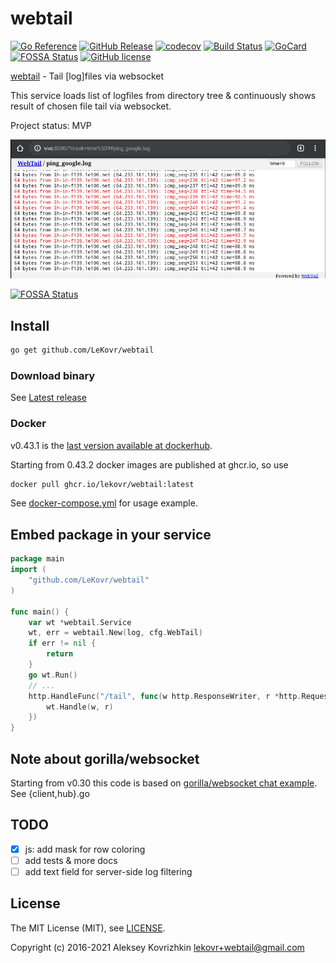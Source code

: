 # webtail

[![Go Reference][ref1]][ref2]
 [![GitHub Release][gr1]][gr2]
 [![codecov][cc1]][cc2]
 [![Build Status][bs1]][bs2]
 [![GoCard][gc1]][gc2]
 [![FOSSA Status][fs1]][fs2]
 [![GitHub license][gl1]][gl2]

[fs1]: https://app.fossa.com/api/projects/git%2Bgithub.com%2FLeKovr%2Fwebtail.svg?type=shield
[fs2]: https://app.fossa.com/projects/git%2Bgithub.com%2FLeKovr%2Fwebtail?ref=badge_shield
[ref1]: https://pkg.go.dev/badge/github.com/LeKovr/webtail.svg
[ref2]: https://pkg.go.dev/github.com/LeKovr/webtail
[cc1]: https://codecov.io/gh/LeKovr/webtail/branch/master/graph/badge.svg
[cc2]: https://codecov.io/gh/LeKovr/webtail
[gc1]: https://goreportcard.com/badge/github.com/LeKovr/webtail
[gc2]: https://goreportcard.com/report/github.com/LeKovr/webtail
[bs1]: https://cloud.drone.io/api/badges/LeKovr/webtail/status.svg
[bs2]: https://cloud.drone.io/LeKovr/webtail
[gr1]: https://img.shields.io/github/release/LeKovr/webtail.svg
[gr2]: https://github.com/LeKovr/webtail/releases
[gl1]: https://img.shields.io/github/license/LeKovr/webtail.svg
[gl2]: https://github.com/LeKovr/webtail/blob/master/LICENSE

[webtail](https://github.com/LeKovr/webtail) - Tail [log]files via websocket

This service loads list of logfiles from directory tree & continuously shows result of chosen file tail via websocket.

Project status: MVP

![Ping stream sample](webtail-ping.png)

[![FOSSA Status](https://app.fossa.com/api/projects/git%2Bgithub.com%2FLeKovr%2Fwebtail.svg?type=large)](https://app.fossa.com/projects/git%2Bgithub.com%2FLeKovr%2Fwebtail?ref=badge_large)

## Install

```sh
go get github.com/LeKovr/webtail
```

### Download binary

See [Latest release](https://github.com/LeKovr/webtail/releases/latest)

### Docker

v0.43.1 is the [last version available at dockerhub](https://hub.docker.com/repository/docker/lekovr/webtail/tags).

Starting from 0.43.2 docker images are published at ghcr.io, so use

```sh
docker pull ghcr.io/lekovr/webtail:latest
```

See [docker-compose.yml](docker-compose.yml) for usage example.

## Embed package in your service

```go
package main
import (
    "github.com/LeKovr/webtail"
)

func main() {
    var wt *webtail.Service
    wt, err = webtail.New(log, cfg.WebTail)
    if err != nil {
        return
    }
    go wt.Run()
    // ...
    http.HandleFunc("/tail", func(w http.ResponseWriter, r *http.Request) {
        wt.Handle(w, r)
    })
}
```

## Note about gorilla/websocket

Starting from v0.30 this code is based on [gorilla/websocket chat example](https://github.com/gorilla/websocket/tree/master/examples/chat). See {client,hub}.go

## TODO

* [x] js: add mask for row coloring
* [ ] add tests & more docs
* [ ] add text field for server-side log filtering

## License

The MIT License (MIT), see [LICENSE](LICENSE).

Copyright (c) 2016-2021 Aleksey Kovrizhkin <lekovr+webtail@gmail.com>
